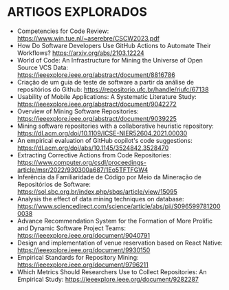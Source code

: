 # ARTIGOS EXPLORADOS

- Competencies for Code Review: https://www.win.tue.nl/~aserebre/CSCW2023.pdf
- How Do Software Developers Use GitHub Actions to Automate Their Workflows? https://arxiv.org/abs/2103.12224
- World of Code: An Infrastructure for Mining the Universe of Open Source VCS Data: https://ieeexplore.ieee.org/abstract/document/8816786
- Criação de um guia de teste de software a partir da análise de repositórios do Github: https://repositorio.ufc.br/handle/riufc/67138
- Usability of Mobile Applications: A Systematic Literature Study: https://ieeexplore.ieee.org/abstract/document/9042272
- Overview of Mining Software Repositories: https://ieeexplore.ieee.org/abstract/document/9039225
- Mining software repositories with a collaborative heuristic repository: https://dl.acm.org/doi/10.1109/ICSE-NIER52604.2021.00030
- An empirical evaluation of GitHub copilot's code suggestions: https://dl.acm.org/doi/abs/10.1145/3524842.3528470
- Extracting Corrective Actions from Code Repositories: https://www.computer.org/csdl/proceedings-article/msr/2022/930300a687/1Eo5TFTFGW4
- Inferência da Familiaridade de Código por Meio da Mineração de Repositórios de Software: https://sol.sbc.org.br/index.php/sbqs/article/view/15095
- Analysis the effect of data mining techniques on database: https://www.sciencedirect.com/science/article/abs/pii/S0965997812000038
- Advance Recommendation System for the Formation of More Prolific and Dynamic Software Project Teams: https://ieeexplore.ieee.org/document/9040791
- Design and implementation of venue reservation based on React Native: https://ieeexplore.ieee.org/document/9930150
- Empirical Standards for Repository Mining: https://ieeexplore.ieee.org/document/9796211
- Which Metrics Should Researchers Use to Collect Repositories: An Empirical Study: https://ieeexplore.ieee.org/document/9282287
